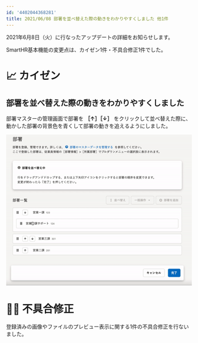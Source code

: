 ```yaml
---
id: '4402044368281'
title: 2021/06/08 部署を並べ替えた際の動きをわかりやすくしました 他1件
---
```

2021年6月8日（火）に行なったアップデートの詳細をお知らせします。

SmartHR基本機能の変更点は、カイゼン1件・不具合修正1件でした。

# 📈 カイゼン

## 部署を並べ替えた際の動きをわかりやすくしました

部署マスターの管理画面で部署を **［↑］［↓］** をクリックして並べ替えた際に、動かした部署の背景色を青くして部署の動きを追えるようにしました。

![ezgif-4-6f84fe17f0b0.gif](./ezgif-4-6f84fe17f0b0.gif)

# 👨‍⚕️ 不具合修正

登録済みの画像やファイルのプレビュー表示に関する1件の不具合修正を行ないました。
